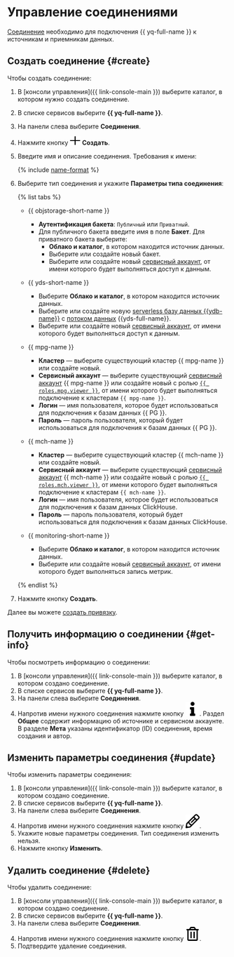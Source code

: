 # Управление соединениями

[Соединение](../concepts/glossary.md#connection) необходимо для подключения {{ yq-full-name }} к источникам и приемникам данных.

## Создать соединение {#create}

Чтобы создать соединение:

1. В [консоли управления]({{ link-console-main }}) выберите каталог, в котором нужно создать соединение.
1. В списке сервисов выберите **{{ yq-full-name }}**.
1. На панели слева выберите **Соединения**.
1. Нажмите кнопку ![info](../../_assets/plus.svg) **Создать**.
1. Введите имя и описание соединения. Требования к имени:

    {% include [name-format](../_includes/connection-name-format.md) %}

1. Выберите тип соединения и укажите **Параметры типа соединения**:

   {% list tabs %}

   - {{ objstorage-short-name }}

     * **Аутентификация бакета**: `Публичный` или `Приватный`.
     * Для публичного бакета введите имя в поле **Бакет**.
       Для приватного бакета выберите:
       * **Облако и каталог**, в котором находится источник данных.
       * Выберите или создайте новый бакет.
       * Выберите или создайте новый [сервисный аккаунт](../../iam/concepts/users/service-accounts.md), от имени которого будет выполняться доступ к данным.

   - {{ yds-short-name }}

     * Выберите **Облако и каталог**, в котором находится источник данных.
     * Выберите или создайте новую [serverless базу данных {{ydb-name}}](../../ydb/) с [потоком данных](../../data-streams/concepts/index.md) {{yds-full-name}}.
     * Выберите или создайте новый [сервисный аккаунт](../../iam/concepts/users/service-accounts.md), от имени которого будет выполняться доступ к данным.

   - {{ mpg-name }}

      * **Кластер** — выберите существующий кластер {{ mpg-name }} или создайте новый.
      * **Сервисный аккаунт** — выберите существующий [сервисный аккаунт](../../iam/concepts/users/service-accounts.md) {{ mpg-name }} или создайте новый с ролью [`{{ roles.mpg.viewer }}`](../../managed-postgresql/security/index.md#mpg-viewer), от имени которого будет выполняться подключение к кластерам `{{ mpg-name }}`.
      * **Логин**  — имя пользователя, которое будет использоваться для подключения к базам данных {{ PG }}.
      * **Пароль**  — пароль пользователя, который будет использоваться для подключения к базам данных {{ PG }}.


   - {{ mch-name }}

      * **Кластер** — выберите существующий кластер {{ mch-name }} или создайте новый.
      * **Сервисный аккаунт** — выберите существующий [сервисный аккаунт](../../iam/concepts/users/service-accounts.md) {{ mch-name }} или создайте новый с ролью [`{{ roles.mch.viewer }}`](../../managed-clickhouse/security/index.md#mch-viewer), от имени которого будет выполняться подключение к кластерам `{{ mch-name }}`.
      * **Логин**  — имя пользователя, которое будет использоваться для подключения к базам данных ClickHouse.
      * **Пароль**  — пароль пользователя, который будет использоваться для подключения к базам данных ClickHouse.


   - {{ monitoring-short-name }}

     * Выберите **Облако и каталог**, в котором находится источник данных.
     * Выберите или создайте новый [сервисный аккаунт](../../iam/concepts/users/service-accounts.md), от имени которого будет выполняться запись метрик.

   {% endlist %}

1. Нажмите кнопку **Создать**.

Далее вы можете [создать привязку](binding.md#create).

## Получить информацию о соединении {#get-info}

Чтобы посмотреть информацию о соединении:

1. В [консоли управления]({{ link-console-main }}) выберите каталог, в котором создано соединение.
1. В списке сервисов выберите **{{ yq-full-name }}**.
1. На панели слева выберите **Соединения**.
1. Напротив имени нужного соединения нажмите кнопку ![info](../../_assets/query/info.svg). Раздел **Общее** содержит информацию об источнике и сервисном аккаунте. В разделе **Мета** указаны идентификатор (ID) соединения, время создания и автор.

## Изменить параметры соединения {#update}

Чтобы изменить параметры соединения:

1. В [консоли управления]({{ link-console-main }}) выберите каталог, в котором создано соединение.
1. В списке сервисов выберите **{{ yq-full-name }}**.
1. На панели слева выберите **Соединения**.
1. Напротив имени нужного соединения нажмите кнопку ![pencil](../../_assets/query/pensil.svg).
1. Укажите новые параметры соединения. Тип соединения изменить нельзя.
1. Нажмите кнопку **Изменить**.

## Удалить соединение {#delete}

Чтобы удалить соединение:

1. В [консоли управления]({{ link-console-main }}) выберите каталог, в котором создано соединение.
1. В списке сервисов выберите **{{ yq-full-name }}**.
1. На панели слева выберите **Соединения**.
1. Напротив имени нужного соединения нажмите кнопку ![delete](../../_assets/query/delete.svg).
1. Подтвердите удаление соединения.
